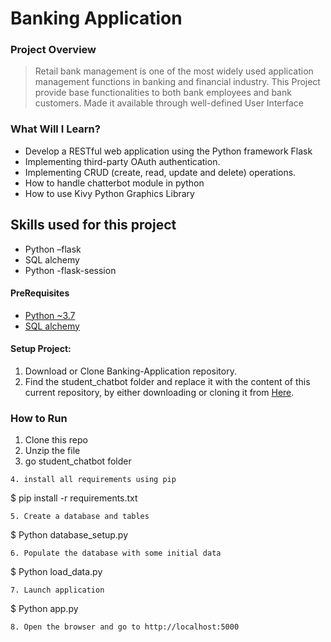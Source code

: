 # Banking Application
### Project Overview
>Retail bank management is one of the most widely used application management functions in
banking and financial industry. This Project provide base functionalities to both
bank employees and bank customers. Made it available through well-defined User Interface


### What Will I Learn?
  * Develop a RESTful web application using the Python framework Flask
  * Implementing third-party OAuth authentication.
  * Implementing CRUD (create, read, update and delete) operations.
  * How to handle chatterbot module in python
  * How to use Kivy Python Graphics Library 

## Skills used for this project
- Python –flask
- SQL alchemy
- Python -flask-session


#### PreRequisites
  * [Python ~3.7](https://www.python.org/)
  * [SQL alchemy](https://www.sqlalchemy.org/)
  
#### Setup Project:
  1. Download or Clone Banking-Application repository.
  2. Find the student_chatbot folder and replace it with the content of this current repository, by either downloading or cloning it from [Here](https://github.com/satheesh22g/Banking-Application/).

### How to Run
1. Clone this repo
2. Unzip the file
3. go student_chatbot folder
```
4. install all requirements using pip 
```
$ pip install -r requirements.txt
```
5. Create a database and tables 
```
$ Python database_setup.py
```
6. Populate the database with some initial data
```
$ Python load_data.py
```
7. Launch application
```
$ Python app.py
```
8. Open the browser and go to http://localhost:5000


```
